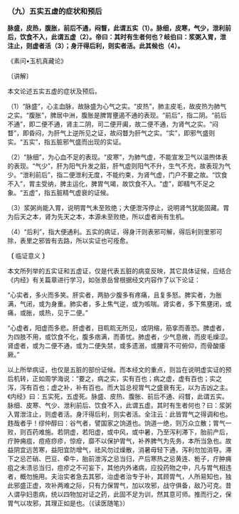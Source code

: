 ### （九）五实五虚的症状和预后

**脉盛，皮热，腹胀，前后不通，闷瞀，此谓五实（1）。脉细，皮寒，气少，泄利前后，饮食不入，此谓五虚（2）。帝曰：其时有生者何也？岐伯曰：浆粥入胃，泄注止，则虚者活（3）；身汗得后利，则实者活。此其候也（4）。**

​《素问•玉机真藏论》

〔讲解〕

本文论述五实五虚的症状及预后。

（1）“脉盛”，心主血脉，故脉盛为心气之实。“皮热”，肺主皮毛，故皮热为肺气之实。“腹胀”，脾居中洲，腹胀是脾胃壅遏不通的表现。“前后”，指二阴。“前后不通”，即二便不通，肾主二阴，司二便开阖，故二便不通，为肾气之实。“闷瞀”，即昏闷，为肝气上逆所见之证，故闷瞀为肝气之实。“实”，即邪气盛则实。“五实”，指五脏邪气盛而出现的实证。

（2）“脉细”，为心血不足的表现。“皮寒”，为肺气虚，不能宣发卫气以温煦体表的表现。“气少”，肝为阳气升发之脏，肝气虚则阳气不升，生气不充，故表现为气少。“泄利前后”，指二便泄利无度，不能约束，为肾气虚，门户不要之故。“饮食不入”，胃主受纳，脾主运化，脾胃气竭，故饮食不入。“虚”，即精气不足之象。“五虚”，指五脏精气虚衰的证候。

（3）浆粥尚能入胃，说明胃气未至败绝；大便泄泻停止，说明肾气犹能固藏。胃为后天之本，肾为先天之本，本源未至败绝，所以虚者尚有生机。

（4）“后利”，指大便通利。五实的病证，得身汗则表邪可解，得后利则里邪可除，表里之邪皆有去路，所以实证也可痊愈。

**〔** 临证意义 **〕**

本文所列举的五实证和五虚证，仅是代表五脏的病变反映，其它具体证候，应结合《内经》有关篇章进行学习，如张景岳曾根据经文内容作了以下论证：

“心实者，多火而多笑。肝实者，两胁少腹多有疼痛，且复多怒。脾实者，为胀满，气闭，或为身重。肺实者，多上焦气逆，或为咳喘。肾实者，多下焦壅闭，或痛，或胀，或热，见于二便。”

“心虚者，阳虚而多悲。肝虚者，目䀮䀮无所见，或阴缩，筋挛而善恐。脾虚者，为四肢不用，或饮食不化，腹多痞满，而善忧。肺虚者，少气息微，而皮毛燥涩。肾虚者，或为二便不通，或为二便失禁，或多遗溺，或腰背不可俯仰，而骨酸痿厥。”

以上所举病证，也仅是五脏的部份证候。而本经文的重点，则旨在说明虚实证的预后机转，正如周学海说：“要之，病之实，实有百也；病之虚，虚有百也；实之泻，泻有百也；虚之补，补有百也。而大旨总视胃气之盛衰有无，以为吉凶之主。《内经》曰：五实死，五虚死。脉盛、皮热、腹胀、前后不通、闷瞀，此谓五实。脉细、皮寒、气少、泄利前后、饮食不入，此谓五虚。其时有生者何也？曰：浆粥入胃泄注止，则虚者活。身汗得后利，则实者活。全注云：此皆胃气之得调和也。韪哉者乎！缪仲醇曰：谷气者，譬国家之饷道也。饷道一绝，则万众立散；胃气一败，则百药难施。若阴虚，若阳虚，或中风，或中暑，乃至泻利滞下，胎前产后，疔肿痈疽，痘疮痧疹，惊疳，靡不以保护胃气，补养脾气为先务，本所当急也。故益阴宜远苦寒，益阳宜防增气，祛风勿过燥散，消暑毋轻下通，泻利勿加消导。滞下之忌芒硝、巴豆、牵牛，胎前泄泻之忌当归，产后寒热之忌黄连、栀子，疔肿痈疽之未溃忌当归，痘疹之不可妄下，其他内外诸病，应投药物之中，凡与胃气相违者，概勿施用。夫治实者急去其邪，治虚者治专于补，其顾胃气，人所易知也，独此邪盛正虚，攻补两难之际，只有力保胃气，加以攻邪，战守俱备，敌乃可克。昔人谓孕妇患病，统以四物加对证之药，此固不足为训，然其意可师。推而行之，保胃气以攻邪，其理正如是也。（《读医随笔》）

